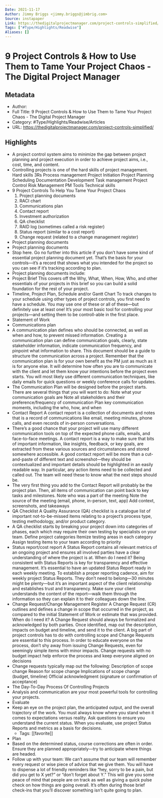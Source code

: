 ```yaml
---
Date: 2021-11-17
Author: Jimmy Briggs <jimmy.briggs@jimbrig.com>
Source: instapaper
Link: https://thedigitalprojectmanager.com/project-controls-simplified/
Tags: ["#Type/Highlights/Readwise"]
Aliases: []
---
```

# 9 Project Controls & How to Use Them to Tame Your Project Chaos - The Digital Project Manager

## Metadata
- Author: 
- Full Title: 9 Project Controls & How to Use Them to Tame Your Project Chaos - The Digital Project Manager
- Category: #Type/Highlights/Readwise/Articles
- URL: https://thedigitalprojectmanager.com/project-controls-simplified/

## Highlights
- A project control system aims to minimize the gap between project planning and project execution in order to achieve project aims, i.e., cost, time, and content.
- Controlling projects is one of the hard skills of project management.
  Hard skills
  3Rs
  Process management
  Project Initiation
  Project Planning
  Scheduling
  Documentation Development
  Task management
  Project Control
  Risk Management
  PM Tools
  Technical skills
- 9 Project Controls To Help You Tame Your Project Chaos
  1. Project planning documents
  2. RACI chart
  3. Communications plan
  4. Contact report
  5. Investment authorization
  6. QA checklist
  7. RAID log (sometimes called a risk register)
  8. Status report (similar to a cost report)
  9. Change request (related to a change management register)
- Project planning documents
- Project planning documents
- Stop here. Go no further into this article if you don’t have some kind of essential project planning document yet. That’s the basis for your controls—it’s a record that shows what you intended for the project so you can see if it’s tracking according to plan.
- Project planning documents include:
- Project Brief
  This covers off the Why, What, When, How, Who, and other essentials of your projects in this brief so you can build a solid foundation for the rest of your project.
- Timeline, Project Plan, Schedule and/or Gantt Chart
  To track changes to your schedule using other types of project controls, you first need to have a schedule.
  You may use one of these or all of these—but definitely use at least one! It’s your most basic tool for controlling your projects—and setting them to be controll-able in the first place.
- Statement of Work
- Communications plan
- A communication plan defines who should be connected, as well as when and how, to prevent missed information. Creating a communication plan can define communication goals, clearly, state stakeholder information, indicate communication frequency, and pinpoint what information to share. This document should be a guide to structure the communication across a project.
  Remember that the communication plan is for your own benefit as the PM just as much as it is for anyone else. It will determine how often you are to communicate with the client and let them know your intentions before the project even starts. You will most likely use different communication techniques, like daily emails for quick questions or weekly conference calls for updates.
- The Communication Plan will be designed before the project starts. There are several things that you will want to do:
  Note what your communication goals are
  Note all stakeholders and their preference/frequency of communication
  Plan key communication moments, including the who, how, and when
- Contact Report
  A contact report is a collection of documents and notes that is a record of communications like email, meeting minutes, phone calls, and even records of in-person conversations.
- There’s a good chance that your project will use many different communication tools on top of the expected phone calls, emails, and face-to-face meetings. A contact report is a way to make sure that bits of important information, like insights, feedback, or key goals, are extracted from these various sources and circumstances and stored somewhere accessible.
  A good contact report will be more than a cut-and-paste of different text and screenshot—they should be contextualized and important details should be highlighted in an easily readable way. In particular, any action items need to be collected and called out. The team will need these to know what the next steps should be.
- The very first thing you add to the Contact Report will probably be the project plan. Then, all items of communication can point back to key tasks and milestones.
  Note who was a part of the meeting
  Note the source of the meeting (email, phone, in-person, text, app)
  Add context, screenshots, and takeaways
- QA Checklist
  A Quality Assurance (QA) checklist is a catalogue list of important not-to-be-missed items relating to a project’s process type, testing methodology, and/or product category.
- A QA checklist starts by breaking your project down into categories of phases, each which may require their own testing by specialists on your team.
  Define project categories
  Itemize testing areas in each category
  Assign testing items to your team according to priority
- Status report/cost report
  A Status Report contains all relevant metrics of an ongoing project and ensures all involved parties have a clear understanding of where the project is at.
  When do I need it?
  Being consistent with Status Reports is key for transparency and effective management. It’s essential to have an updated Status Report ready in each weekly meeting.
  To establish a proper reporting cadence, aim for weekly project Status Reports. They don’t need to belong—30 minutes might be plenty—but it’s an important aspect of the client relationship and establishes trust and transparency. Make sure your client understands the content of the report—walk them through the information so they can explain it to their colleagues down the line.
- Change Request/Change Management Register
  A Change Request (CR) outlines and defines a change in scope that occurred in the project, as compared to the initial Statement of Work or estimate that was provided.
  When do I need it?
  A Change Request should always be formalized and acknowledged by both parties. Once identified, map out the description, impacts on budget and timeline, and send it to the client.
  A big part of project controls has to do with controlling scope and Change Requests are essential to this process. In order to educate everyone on the process, don’t shy away from issuing Change Requests, even for seemingly simple items with minor impacts. Change requests with no budget impact help enforce the process and keep everyone aligned on decisions
- Change requests typically map out the following:
  Description of scope change
  Reason for scope change
  Implications of scope change (budget, timeline)
  Official acknowledgment (signature or confirmation of acceptance)
- The Day-To-Day Process Of Controlling Projects
- Analysis and communication are your most powerful tools for controlling your projects.
- Evaluate
- Keep an eye on the project plan, the anticipated output, and the overall trajectory of the work. You must always know where you stand when it comes to expectations versus reality. Ask questions to ensure you understand the current status. When you evaluate, use project Status Reports and metrics as a basis for decisions.
    - Tags: [[favorite]] 
- Plan
- Based on the determined status, course corrections are often in order. Ensure they are planned appropriately—try to anticipate where things are headed.
- Follow up with your team:
  We can’t assume that our team will remember every request or wise piece of advice that we give them. You will have to dispense a lot of friendly reminders like “hey, sorry to be a pain, but did you get to X yet?” or “don’t forget about Y.” This will give you some peace of mind that people are on track as well as giving a quick pulse check on how things are going overall. It’s often during those brief check-ins that you’ll discover something isn’t quite going to plan.
